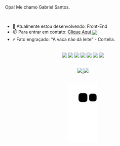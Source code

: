 <div>
  <a href"https://github.com/gabriel23i">

  <p style="font-size:>
    <img id="icon-detail-preview" width="25" src="https://c.tenor.com/nebZyl8oN7IAAAAi/wave-hello.gif">
    Opa! Me chamo Gabriel Santos.
    </p>  
</div>          

<br>
  
  <ul>
    <li type="disc"> 🌱 Atualmente estou desenvolvendo:
      Front-End
    </li>
    <li type="disc"> 📫 Para entrar em contato:
      <a href="https://www.linkedin.com/in/gabriel-santos-23352a20a/" target="_blank"> 
        Clique Aqui
        <img id="icon-detail-preview"  width="20" align="center" src="https://cdn.jsdelivr.net/gh/devicons/devicon/icons/linkedin/linkedin-original.svg">
      </a>
    </li>
    <li> ⚡ Fato engraçado: 
      "A vaca não dá leite" - Cortella.
    </li>
  </ul>
  
##

<div align = "center">
  <img src = "https://icongr.am/devicon/javascript-original.svg?size=50&color=0f0f0f">
  <img id="icon-detail-preview" width="50" src="https://cdn.jsdelivr.net/gh/devicons/devicon/icons/typescript/typescript-original.svg" />
<!--   <img id="icon-detail-preview" width="50" src = "https://cdn.jsdelivr.net/gh/devicons/devicon/icons/kotlin/kotlin-original.svg"> -->
  
  <img id="icon-detail-preview" width="50" src="https://cdn.jsdelivr.net/gh/devicons/devicon/icons/react/react-original.svg">
  
  <img src = "https://icongr.am/devicon/html5-original.svg?size=50&color=currentColor">
  <img src = "https://icongr.am/devicon/css3-original.svg?size=50&color=currentColor">
  
<!--   <img id="icon-detail-preview" width="50" src="https://cdn.jsdelivr.net/gh/devicons/devicon/icons/androidstudio/androidstudio-original.svg"> -->
  
<!--   <img id="icon-detail-preview" width="50" src = "https://cdn.jsdelivr.net/gh/devicons/devicon/icons/intellij/intellij-original.svg"> -->
  
  <img id="icon-detail-preview" width="50" src="https://cdn.jsdelivr.net/gh/devicons/devicon/icons/vscode/vscode-original.svg">
  
  <img id="icon-detail-preview" width="50" src="https://cdn.jsdelivr.net/gh/devicons/devicon/icons/linux/linux-original.svg" />
  
<!--   <img id="icon-detail-preview" width="50" src = "https://cdn.jsdelivr.net/gh/devicons/devicon/icons/android/android-plain.svg?"> -->
</div>

  ##
  
<div align = "center">
<a href="https://github.com/gabriel23i">
<img height="180em" src="https://github-readme-stats.vercel.app/api?username=gabriel23i&show_icons=true&theme=blue-green&include_all_commits=true&count_private=true">
<img height="180em" src="https://github-readme-stats.vercel.app/api/top-langs/?username=gabriel23i&layout=compact&langs_count=16&theme=blue-green">
</div>
  
  ##
  
<div align = "center">
  
<!--  <a href"mailto:ogabrielmb@gmail.com" target="_blank"> <img src = "https://img.shields.io/badge/Gmail-D14836?style=for-the-badge&logo=gmail&logoColor=white" target="_blank"></a>
 <a href"https://www.linkedin.com/in/gabriel-santos-23352a20a/" target="_blank"> <img src = "https://img.shields.io/badge/LinkedIn-0077B5?style=for-the-badge&logo=linkedin&logoColor=white" target="_blank"></a>
 <a href"https://discord.com/channels/@GabrielSS#1784" target="_blank"> <img src = "https://img.shields.io/badge/Discord-7289DA?style=for-the-badge&logo=discord&logoColor=white"  target="_blank"></a>
 <a href"https://t.me/@Ogabrielmb" target="_blank"> <img src = "https://img.shields.io/badge/Telegram-2CA5E0?style=for-the-badge&logo=telegram&logoColor=white"  target="_blank"></a> -->

![Snake animation](https://github.com/Gabriel23i/Gabriel23i/blob/output/github-contribution-grid-snake.svg)

</div>   


    
